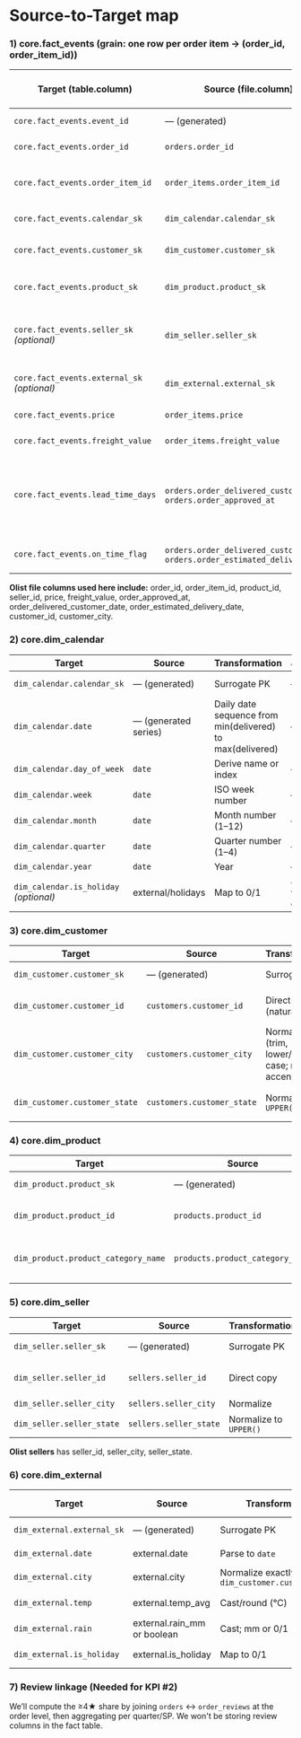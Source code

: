 # Source-to-Target map

### 1) core.fact_events (grain: one row per order item → (order_id, order_item_id))

| Target (table.column)                       | Source (file.column)                                                           | Transformation (concept)                                                                                    | Joins used in the ETL                            | Data quality rules                                | Notes                                 |
| ------------------------------------------- | ------------------------------------------------------------------------------ | ----------------------------------------------------------------------------------------------------------- | ------------------------------------------------ | ------------------------------------------------- | ------------------------------------- |
| `core.fact_events.event_id`                 | — (generated)                                                                  | Surrogate PK (auto‐increment)                                                                               | —                                                | Unique, not null                                  | Internal ID                           |
| `core.fact_events.order_id`                 | `orders.order_id`                                                              | Direct copy (degenerate)                                                                                    | `orders` ⟂ `order_items` on `order_id`           | Not null                                          | For traceability                      |
| `core.fact_events.order_item_id`            | `order_items.order_item_id`                                                    | Direct copy (degenerate)                                                                                    | `orders` ⟂ `order_items` on `order_id`           | Not null; unique with `order_id`                  | Defines the line within the order     |
| `core.fact_events.calendar_sk`              | `dim_calendar.calendar_sk`                                                     | **Lookup by reference date** → use `orders.order_delivered_customer_date`                                   | —                                                | Not null                                          | Delivered date defines quarter        |
| `core.fact_events.customer_sk`              | `dim_customer.customer_sk`                                                     | Lookup by `customers.customer_id`                                                                           | `orders.customer_id` → `customers.customer_id`   | Not null; FK must exist                           | SP filter lives in the dim            |
| `core.fact_events.product_sk`               | `dim_product.product_sk`                                                       | Lookup by `products.product_id`                                                                             | `order_items.product_id` → `products.product_id` | Not null; FK must exist                           | Enables category KPI                  |
| `core.fact_events.seller_sk` *(optional)*   | `dim_seller.seller_sk`                                                         | Lookup by `sellers.seller_id`                                                                               | `order_items.seller_id` → `sellers.seller_id`    | FK may be null if you drop seller dim             | Use if you’ll analyze sellers         |
| `core.fact_events.external_sk` *(optional)* | `dim_external.external_sk`                                                     | Lookup by **(date, city)** = (`orders.order_delivered_customer_date`, normalized `customers.customer_city`) | `orders` + `customers`                           | May be null                                       | Only if you load climate/holidays     |
| `core.fact_events.price`                    | `order_items.price`                                                            | Cast to numeric (BRL)                                                                                       | `orders` ⟂ `order_items` on `order_id`           | `>= 0`, not null                                  | Your revenue excludes freight         |
| `core.fact_events.freight_value`            | `order_items.freight_value`                                                    | Cast to numeric                                                                                             | Same as above                                    | `>= 0`                                            | Logistics analysis only               |
| `core.fact_events.lead_time_days`           | `orders.order_delivered_customer_date`, `orders.order_approved_at`             | Date diff in **days**: `delivered − approved`                                                               | —                                                | `>= 0`; both dates not null; delivered ≥ approved | For P50/P90 per quarter               |
| `core.fact_events.on_time_flag`             | `orders.order_delivered_customer_date`, `orders.order_estimated_delivery_date` | `1` if `delivered ≤ estimated`; `0` if `delivered > estimated`; **NULL** if `estimated` is null             | —                                                | —                                                 | Exclude NULL from on-time denominator |

**Olist file columns used here include:** order_id, order_item_id, product_id, seller_id, price, freight_value, order_approved_at, order_delivered_customer_date, order_estimated_delivery_date, customer_id, customer_city.

### 2) core.dim_calendar

| Target                                 | Source               | Transformation                                            | Joins         | Rules            | Notes                          |
| -------------------------------------- | -------------------- | --------------------------------------------------------- | ------------- | ---------------- | ------------------------------ |
| `dim_calendar.calendar_sk`             | — (generated)        | Surrogate PK                                              | —             | Unique, not null |                                |
| `dim_calendar.date`                    | — (generated series) | Daily date sequence from min(delivered) to max(delivered) | —             | Unique           | Keep one timezone consistently |
| `dim_calendar.day_of_week`             | `date`               | Derive name or index                                      | —             | —                |                                |
| `dim_calendar.week`                    | `date`               | ISO week number                                           | —             | —                |                                |
| `dim_calendar.month`                   | `date`               | Month number (1–12)                                       | —             | —                |                                |
| `dim_calendar.quarter`                 | `date`               | Quarter number (1–4)                                      | —             | —                | Used in YoY by quarter         |
| `dim_calendar.year`                    | `date`               | Year                                                      | —             | —                |                                |
| `dim_calendar.is_holiday` *(optional)* | external/holidays    | Map to 0/1                                                | Join via date | —                | If you load holidays           |


### 3) core.dim_customer

| Target                        | Source                     | Transformation                                     | Joins | Rules                      | Notes                           |
| ----------------------------- | -------------------------- | -------------------------------------------------- | ----- | -------------------------- | ------------------------------- |
| `dim_customer.customer_sk`    | — (generated)              | Surrogate PK                                       | —     | Unique, not null           |                                 |
| `dim_customer.customer_id`    | `customers.customer_id`    | Direct copy (natural ID)                           | —     | Unique (natural), not null | Traceability                    |
| `dim_customer.customer_city`  | `customers.customer_city`  | Normalize (trim, lower/title-case; remove accents) | —     | Not null                   | Your SP filter uses this        |
| `dim_customer.customer_state` | `customers.customer_state` | Normalize to `UPPER()`                             | —     | Can be null                | If you later switch to SP state |


### 4) core.dim_product

| Target                              | Source                           | Transformation                  | Joins | Rules                      | Notes                   |
| ----------------------------------- | -------------------------------- | ------------------------------- | ----- | -------------------------- | ----------------------- |
| `dim_product.product_sk`            | — (generated)                    | Surrogate PK                    | —     | Unique, not null           |                         |
| `dim_product.product_id`            | `products.product_id`            | Direct copy                     | —     | Unique (natural), not null |                         |
| `dim_product.product_category_name` | `products.product_category_name` | Normalize strings; map unknowns | —     | Can be null                | Drives Top-Category KPI |


### 5) core.dim_seller

| Target                    | Source                 | Transformation         | Joins | Rules                      | Notes |
| ------------------------- | ---------------------- | ---------------------- | ----- | -------------------------- | ----- |
| `dim_seller.seller_sk`    | — (generated)          | Surrogate PK           | —     | Unique, not null           |       |
| `dim_seller.seller_id`    | `sellers.seller_id`    | Direct copy            | —     | Unique (natural), not null |       |
| `dim_seller.seller_city`  | `sellers.seller_city`  | Normalize              | —     | Not null                   |       |
| `dim_seller.seller_state` | `sellers.seller_state` | Normalize to `UPPER()` | —     | Can be null                |       |

**Olist sellers** has seller_id, seller_city, seller_state.


### 6) core.dim_external

| Target                     | Source                       | Transformation                                    | Natural key    | Rules            | Notes          |
| -------------------------- | ---------------------------- | ------------------------------------------------- | -------------- | ---------------- | -------------- |
| `dim_external.external_sk` | — (generated)                | Surrogate PK                                      | —              | Unique, not null |                |
| `dim_external.date`        | external.date                | Parse to `date`                                   | `(date, city)` | Not null         |                |
| `dim_external.city`        | external.city                | Normalize exactly as `dim_customer.customer_city` | `(date, city)` | Not null         | Join stability |
| `dim_external.temp`        | external.temp\_avg           | Cast/round (°C)                                   | —              | Can be null      |                |
| `dim_external.rain`        | external.rain\_mm or boolean | Cast; mm or 0/1                                   | —              | Can be null      |                |
| `dim_external.is_holiday`  | external.is\_holiday         | Map to 0/1                                        | —              | Can be null      |                |

### 7) Review linkage (Needed for KPI #2)

We’ll compute the ≥4★ share by joining `orders` ↔ `order_reviews` at the order level, then aggregating per quarter/SP. We won't be storing review columns in the fact table.
